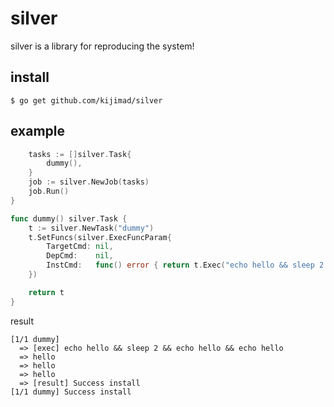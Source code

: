 # silver

silver is a library for reproducing the system!

## install

```shell
$ go get github.com/kijimad/silver
```

## example

```go
	tasks := []silver.Task{
		dummy(),
	}
	job := silver.NewJob(tasks)
	job.Run()
}

func dummy() silver.Task {
	t := silver.NewTask("dummy")
	t.SetFuncs(silver.ExecFuncParam{
		TargetCmd: nil,
		DepCmd:    nil,
		InstCmd:   func() error { return t.Exec("echo hello && sleep 2 && echo hello && echo hello") },
	})

	return t
}
```

result

```
[1/1 dummy]
  => [exec] echo hello && sleep 2 && echo hello && echo hello
  => hello
  => hello
  => hello
  => [result] Success install
[1/1 dummy] Success install
```

